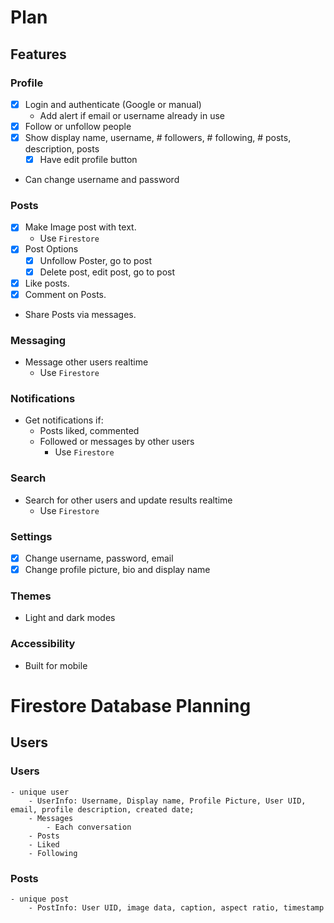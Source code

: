 # Plan

## Features

### Profile
- [x] Login and authenticate (Google or manual)
    - Add alert if email or username already in use
- [x] Follow or unfollow people
- [x] Show display name, username, # followers, # following, # posts, description, posts
    - [x] Have edit profile button
- Can change username and password

### Posts 
- [x] Make Image post with text.
    - Use `Firestore`
- [x] Post Options
    - [x] Unfollow Poster, go to post
    - [x] Delete post, edit post, go to post
- [x] Like posts.
- [x] Comment on Posts.
- Share Posts via messages.

### Messaging
- Message other users realtime
    - Use `Firestore`

### Notifications
- Get notifications if:
    - Posts liked, commented
    - Followed or messages by other users
        - Use `Firestore`

### Search
- Search for other users and update results realtime
    - Use `Firestore`

### Settings
- [x] Change username, password, email
- [x] Change profile picture, bio and display name

### Themes
- Light and dark modes

### Accessibility 
- Built for mobile


# Firestore Database Planning

## Users
### Users
    - unique user
        - UserInfo: Username, Display name, Profile Picture, User UID, email, profile description, created date;
        - Messages
            - Each conversation
        - Posts
        - Liked
        - Following

### Posts
    - unique post
        - PostInfo: User UID, image data, caption, aspect ratio, timestamp
